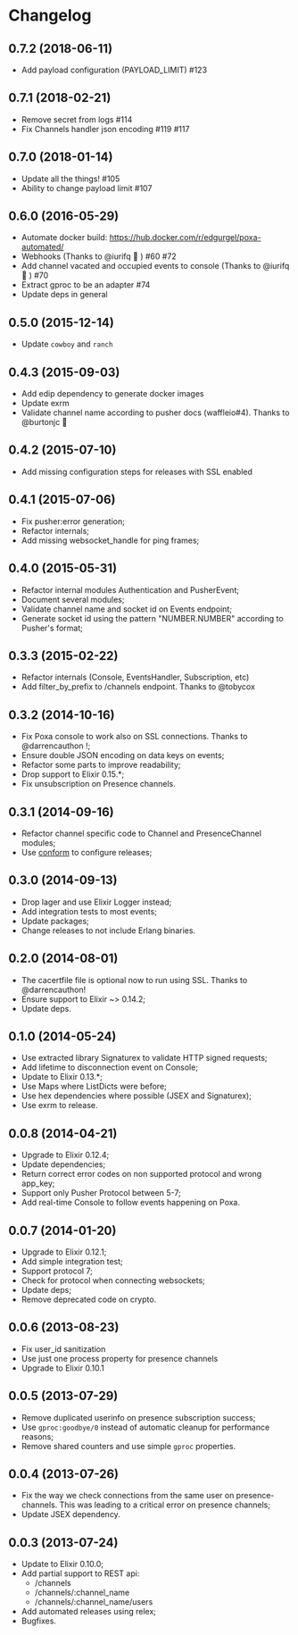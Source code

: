 # Changelog

## 0.7.2 (2018-06-11)

* Add payload configuration (PAYLOAD_LIMIT) #123

## 0.7.1 (2018-02-21)

* Remove secret from logs #114
* Fix Channels handler json encoding #119 #117

## 0.7.0 (2018-01-14)

* Update all the things! #105
* Ability to change payload limit #107


## 0.6.0 (2016-05-29)

* Automate docker build: https://hub.docker.com/r/edgurgel/poxa-automated/
* Webhooks (Thanks to @iurifq 🎉 ) #60 #72
* Add channel vacated and occupied events to console (Thanks to @iurifq 🎉 ) #70
* Extract gproc to be an adapter #74
* Update deps in general

## 0.5.0 (2015-12-14)

* Update `cowboy` and `ranch`

## 0.4.3 (2015-09-03)

* Add edip dependency to generate docker images
* Update exrm
* Validate channel name according to pusher docs (waffleio#4). Thanks to @burtonjc :tada:

## 0.4.2 (2015-07-10)

* Add missing configuration steps for releases with SSL enabled

## 0.4.1 (2015-07-06)

* Fix pusher:error generation;
* Refactor internals;
* Add missing websocket_handle for ping frames;

## 0.4.0 (2015-05-31)

* Refactor internal modules Authentication and PusherEvent;
* Document several modules;
* Validate channel name and socket id on Events endpoint;
* Generate socket id using the pattern "NUMBER.NUMBER" according to Pusher's format;

## 0.3.3 (2015-02-22)

* Refactor internals (Console, EventsHandler, Subscription, etc)
* Add filter_by_prefix to /channels endpoint. Thanks to @tobycox

## 0.3.2 (2014-10-16)

* Fix Poxa console to work also on SSL connections. Thanks to @darrencauthon !;
* Ensure double JSON encoding on data keys on events;
* Refactor some parts to improve readability;
* Drop support to Elixir 0.15.*;
* Fix unsubscription on Presence channels.

## 0.3.1 (2014-09-16)

* Refactor channel specific code to Channel and PresenceChannel modules;
* Use [conform](http://github.com/bitwalker/conform) to configure releases;

## 0.3.0 (2014-09-13)

* Drop lager and use Elixir Logger instead;
* Add integration tests to most events;
* Update packages;
* Change releases to not include Erlang binaries.

## 0.2.0 (2014-08-01)

* The cacertfile file is optional now to run using SSL. Thanks to @darrencauthon!
* Ensure support to Elixir ~> 0.14.2;
* Update deps.

## 0.1.0 (2014-05-24)

* Use extracted library Signaturex to validate HTTP signed requests;
* Add lifetime to disconnection event on Console;
* Update to Elixir 0.13.*;
* Use Maps where ListDicts were before;
* Use hex dependencies where possible (JSEX and Signaturex);
* Use exrm to release.

## 0.0.8 (2014-04-21)

* Upgrade to Elixir 0.12.4;
* Update dependencies;
* Return correct error codes on non supported protocol and wrong app_key;
* Support only Pusher Protocol between 5-7;
* Add real-time Console to follow events happening on Poxa.

## 0.0.7 (2014-01-20)

* Upgrade to Elixir 0.12.1;
* Add simple integration test;
* Support protocol 7;
* Check for protocol when connecting websockets;
* Update deps;
* Remove deprecated code on crypto.

## 0.0.6 (2013-08-23)

* Fix user_id sanitization
* Use just one process property for presence channels
* Upgrade to Elixir 0.10.1

## 0.0.5 (2013-07-29)

* Remove duplicated userinfo on presence subscription success;
* Use `gproc:goodbye/0` instead of automatic cleanup for performance reasons;
* Remove shared counters and use simple `gproc` properties.

## 0.0.4 (2013-07-26)

* Fix the way we check connections from the same user on presence-channels. This was leading to a critical error on presence channels;
* Update JSEX dependency.

## 0.0.3 (2013-07-24)

* Update to Elixir 0.10.0;
* Add partial support to REST api:
  * /channels
  * /channels/:channel_name
  * /channels/:channel_name/users
* Add automated releases using relex;
* Bugfixes.
